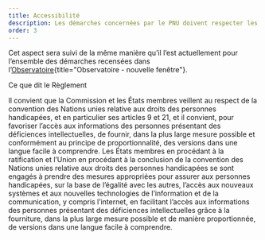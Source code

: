 ```yaml
---
title: Accessibilité
description: Les démarches concernées par le PNU doivent respecter les règles d’accessibilité.
order: 3
---
```


Cet aspect sera suivi de la même manière qu’il l’est actuellement pour l’ensemble des démarches recensées dans l’[Observatoire](https://observatoire.numerique.gouv.fr){title="Observatoire - nouvelle fenêtre"}.

<div class="fr-callout"> 
<p class="fr-callout__title">Ce que dit le Règlement</p> 
<p class="fr-callout__text">Il convient que la Commission et les États membres veillent au respect de la convention des Nations unies relative aux droits des personnes handicapées, et en particulier ses articles 9 et 21, et il convient, pour favoriser l’accès aux informations des personnes présentant des déficiences intellectuelles, de fournir, dans la plus large mesure possible et conformément au principe de proportionnalité, des versions dans une langue facile à comprendre. Les États membres en procédant à la ratification et l’Union en procédant à la conclusion de la convention des Nations unies relative aux droits des personnes handicapées se sont engagés à prendre des mesures appropriées pour assurer aux personnes handicapées, sur la base de l’égalité avec les autres, l’accès aux nouveaux systèmes et aux nouvelles technologies de l’information et de la communication, y compris l’internet, en facilitant l’accès aux informations des personnes présentant des déficiences intellectuelles grâce à la fourniture, dans la plus large mesure possible et de manière proportionnée, de versions dans une langue facile à comprendre.</p> 
</div> 
